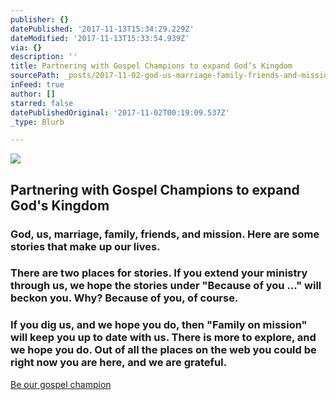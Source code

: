 ```yaml
---
publisher: {}
datePublished: '2017-11-13T15:34:29.229Z'
dateModified: '2017-11-13T15:33:54.939Z'
via: {}
description: ''
title: Partnering with Gospel Champions to expand God’s Kingdom
sourcePath: _posts/2017-11-02-god-us-marriage-family-friends-and-mission-here-are-so.md
inFeed: true
author: []
starred: false
datePublishedOriginal: '2017-11-02T00:19:09.537Z'
_type: Blurb

---
```

![](https://imgflo.herokuapp.com/graph/2b2431f8e7ba7b0/2b8ca12e19c8d09c2371d9131b758c81/croprotate.jpg?cropheight=5902&cropwidth=9842&degrees=0&input=https%3A%2F%2Fthe-grid-user-content.s3-us-west-2.amazonaws.com%2F0576e105-aae5-4d44-a3d8-b0533c33aa42.jpg&x=0&y=0)

## **Partnering with Gospel Champions to expand God's Kingdom**

### God, us, marriage, family, friends, and mission. Here are some stories that make up our lives.

### There are two places for stories. If you extend your ministry through us, we hope the stories under "**Because of you ..."** will beckon you. Why? Because of you, of course.

### If you dig us, and we hope you do, then "**Family on mission"** will keep you up to date with us. There is more to explore, and we hope you do. Out of all the places on the web you could be right now you are here, and we are grateful.
[Be our gospel champion][0]

[0]: https://give.cru.org/0258043